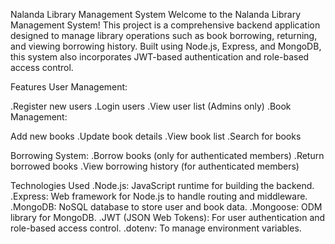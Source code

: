 Nalanda Library Management System
Welcome to the Nalanda Library Management System! This project is a comprehensive backend application designed to manage library operations such as book borrowing, returning, and viewing borrowing history. Built using Node.js, Express, and MongoDB, this system also incorporates JWT-based authentication and role-based access control.

Features
User Management:

.Register new users
.Login users
.View user list (Admins only)
.Book Management:

Add new books
.Update book details
.View book list
.Search for books

Borrowing System:
.Borrow books (only for authenticated members)
.Return borrowed books
.View borrowing history (for authenticated members)

Technologies Used
.Node.js: JavaScript runtime for building the backend.
.Express: Web framework for Node.js to handle routing and middleware.
.MongoDB: NoSQL database to store user and book data.
.Mongoose: ODM library for MongoDB.
.JWT (JSON Web Tokens): For user authentication and role-based access control.
.dotenv: To manage environment variables.

